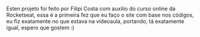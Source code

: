 Esten projeto foi feito por Filipi Costa com auxilio do curso online da Rocketseat, essa é a primeira fez que eu faço o site com base nos códigos, eu fiz exatamente no que estava na vídeoaula, portando, tá exatamente igual, espero que gostem :)
